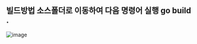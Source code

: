 빌드방법
소스폴더로 이동하여 다음 명령어 실행
go build .
---
![image](https://user-images.githubusercontent.com/10227352/165361649-d672f082-9d5b-4a5d-8025-1b11d92750e0.png)
